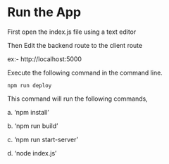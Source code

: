 # Run the App

First open the index.js file using a text editor

Then Edit the backend route to the client route

ex:- http://localhost:5000

Execute the following command in the command line.

```npm run deploy```

This command will run the following commands,

a.	‘npm install’

b.	‘npm run build’

c.	‘npm run start-server’

d.	‘node index.js’
